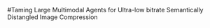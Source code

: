 #Taming Large Multimodal Agents for Ultra-low bitrate Semantically Distangled Image Compression

![]()
